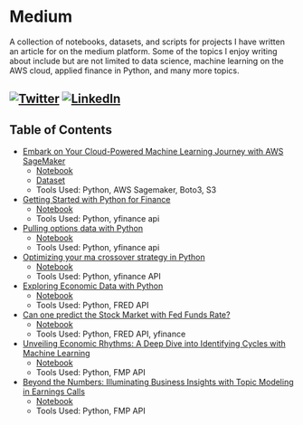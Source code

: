 # Medium
A collection of notebooks, datasets, and scripts for projects I have written an article for on the medium platform. Some of the topics I enjoy writing about include but are not limited to data science, machine learning on the AWS cloud, applied finance in Python, and many more topics.

[![Twitter](https://img.shields.io/badge/Twitter-grey?logo=x)](https://twitter.com/J_Ingle77)
[![LinkedIn](https://img.shields.io/badge/LinkedIn-grey?logo=Linkedin&logoColor=white)](https://www.linkedin.com/in/jacob-ingle-0a8355135/)
----
## **Table of Contents**
- [Embark on Your Cloud-Powered Machine Learning Journey with AWS SageMaker](https://medium.com/towards-aws/embark-on-your-cloud-powered-machine-learning-journey-with-aws-sagemaker-b782cc3b64ad) 
   - [Notebook](https://github.com/jingle77/Medium/tree/main/Embark%20on%20Your%20Cloud-Powered%20Machine%20Learning%20Journey%20with%20AWS%20SageMaker)
   - [Dataset](https://github.com/jingle77/Medium/blob/main/Embark%20on%20Your%20Cloud-Powered%20Machine%20Learning%20Journey%20with%20AWS%20SageMaker/FuelEconomy.csv)
   - Tools Used: Python, AWS Sagemaker, Boto3, S3
- [Getting Started with Python for Finance](https://medium.com/@jaingle77/getting-started-with-python-for-finance-f8c701ad602a)
   - [Notebook](https://github.com/jingle77/Medium/blob/main/Getting%20Started%20with%20Python%20for%20Finance/Getting_Started_with_Python_for_Finance%20(1).ipynb)
   - Tools Used: Python, yfinance api
- [Pulling options data with Python](https://medium.com/trading-data-analysis/pulling-options-data-with-python-80568cf3f50f)
   - [Notebook](https://github.com/jingle77/Medium/blob/main/Pulling%20options%20data%20with%20Python/Pulling_options_data_with_Python.ipynb)
   - Tools Used: Python, yfinance api
- [Optimizing your ma crossover strategy in Python](https://medium.com/trading-data-analysis/optimizing-your-ma-crossover-strategy-in-python-6fa8429aea58)
   - [Notebook](https://github.com/jingle77/Medium/blob/main/Optimizing%20your%20MA%20Crossover%20Strategy%20in%20Python/Optimizing_your_ma_crossover_strategy_in_Python.ipynb)
   - Tools Used: Python, yfinance API
 - [Exploring Economic Data with Python](https://medium.com/datadriveninvestor/exploring-economic-data-with-python-5d5b0a86cfda)
   - [Notebook](https://github.com/jingle77/Medium/blob/main/Exploring%20Economic%20Data%20with%20Python/Exploring_Economic_Data_with_Python.ipynb)
   - Tools Used: Python, FRED API
 - [Can one predict the Stock Market with Fed Funds Rate?](https://medium.datadriveninvestor.com/unveiling-economic-rhythms-a-deep-dive-into-identifying-cycles-with-machine-learning-f536079027a1)
   - [Notebook](https://github.com/jingle77/Medium/blob/main/Can%20one%20predict%20the%20Stock%20Market%20with%20Fed%20Funds%20Rate%3F/Can_one_predict_the_Stock_Market_with_Fed_Funds_Rate_.ipynb)
   - Tools Used: Python, FRED API, yfinance
 - [Unveiling Economic Rhythms: A Deep Dive into Identifying Cycles with Machine Learning](https://medium.com/@jaingle77/can-one-predict-the-stock-market-with-fed-funds-rate-8499dbab19db)
   - [Notebook](https://github.com/jingle77/Medium/blob/main/Can%20one%20predict%20the%20Stock%20Market%20with%20Fed%20Funds%20Rate%3F/Can_one_predict_the_Stock_Market_with_Fed_Funds_Rate_.ipynb)
   - Tools Used: Python, FMP API
 - [Beyond the Numbers: Illuminating Business Insights with Topic Modeling in Earnings Calls](https://medium.com/datadriveninvestor/beyond-the-numbers-illuminating-business-insights-with-topic-modeling-in-earnings-calls-eb0836789a37)
   - [Notebook](https://github.com/jingle77/Medium/tree/main/Beyond%20the%20Numbers%3A%20Illuminating%20Business%20Insights%20with%20Topic%20Modeling%20in%20Earnings%C2%A0Calls)
   - Tools Used: Python, FMP API
   
   

